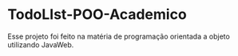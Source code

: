 # TodoLIst-POO-Academico
Esse projeto foi feito na matéria de programação orientada a objeto utilizando JavaWeb.
